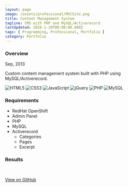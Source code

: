 ```yaml
---
layout: page
image: /assets/professional/MVCSite.png
title: Content Management System
tagline: CMS with PHP and MySQL/Activerecord
lastUpdated: 2018-1-20T00:00:00.000Z
tags: [ Programming, Professional, Portfolio ]
category: Portfolio
---
```


### Overview

Sep, 2013

Custom content management system built with PHP using MySQL/Activerecord.

<img class="lazyLoad thumbnail" :data-src="$withBase('/assets/logo/logoHTML5.png')" alt="HTML5"/>
<img class="lazyLoad thumbnail" :data-src="$withBase('/assets/logo/logoCSS3.png')" alt="CSS3"/>
<img class="lazyLoad thumbnail" :data-src="$withBase('/assets/logo/logoJavascript.png')" alt="JavaScript"/>
<img class="lazyLoad tiny" :data-src="$withBase('/assets/logo/logoJQuery.png')" alt="jQuery"/>
<img class="lazyLoad tiny" :data-src="$withBase('/assets/logo/logoPHP.png')" alt="PHP"/>
<img class="lazyLoad tiny" :data-src="$withBase('/assets/logo/logoMySQL.png')" alt="MySQL"/>

### Requirements

- RedHat OpenShift
- Admin Panel
- PHP
- MySQL
- Activerecord
  - Categories
  - Pages
  - Excerpt

### Results

<img class="lazyLoad thumbnail" :data-src="$withBase('/assets/professional/MVCProjects.png')"/>
<img class="lazyLoad thumbnail" :data-src="$withBase('/assets/professional/MVCCode.png')"/>

<a href="https://github.com/chpmnrssll/old/tree/master/php">View on GitHub</a>
